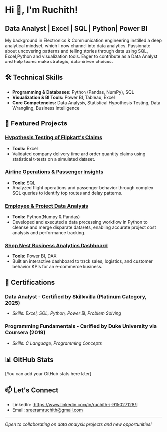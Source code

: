 # Hi 👋, I'm Ruchith! 

## Data Analyst | Excel | SQL | Python| Power BI ##

My background in Electronics & Communication engineering instilled a deep analytical mindset, which I now channel into data analytics. Passionate about uncovering patterns and telling stories through data using SQL, Excel,Python and visualization tools. Eager to contribute as a Data Analyst and help teams make strategic, data-driven choices.

## 🛠️ Technical Skills
- **Programming & Databases:** Python (Pandas, NumPy), SQL
- **Visualization & BI Tools:** Power BI, Tableau, Excel
- **Core Competencies:** Data Analysis, Statistical Hypothesis Testing, Data Wrangling, Business Intelligence

## 📂 Featured Projects

### [Hypothesis Testing of Flipkart's Claims](link_to_repo)
- **Tools:** Excel
- Validated company delivery time and order quantity claims using statistical t-tests on a simulated dataset.

### [Airline Operations & Passenger Insights](link_to_repo)
- **Tools:** SQL
- Analyzed flight operations and passenger behavior through complex SQL queries to identify top routes and delay patterns.

### [Employee & Project Data Analysis](link_to_repo)
- **Tools:** Python(Numpy & Pandas)
- Developed and executed a data processing workflow in Python to cleanse and merge disparate datasets, enabling accurate project cost analysis and performance tracking.

### [Shop Nest Business Analytics Dashboard](link_to_repo)
- **Tools:** Power BI, DAX
- Built an interactive dashboard to track sales, logistics, and customer behavior KPIs for an e-commerce business.

## 📜 Certifications

###  **Data Analyst** - Certified by Skillovilla (Platinum Category, 2025)
  - *Skills: Excel, SQL, Python, Power BI, Problem Solving*

###  **Programming Fundamentals** - Cerified by Duke University via Coursera (2019)
  - *Skills: C Language, Programming Concepts*


## 📊 GitHub Stats
[You can add your GitHub stats here later]

## 📫 Let's Connect
- LinkedIn: [https://www.linkedin.com/in/ruchith-j-915027128/]
- Email: sreeramruchith@gmail.com

---
*Open to collaborating on data analysis projects and new opportunities!*
